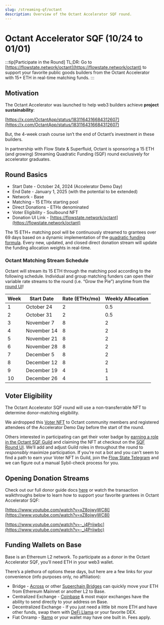 ```yaml
---
slug: /streaming-qf/octant
description: Overview of the Octant Accelerator SQF round.
---
```


# Octant Accelerator SQF (10/24 to 01/01)

:::tip[Participate in the Round]
TL;DR: Go to [https://flowstate.network/octant](https://flowstate.network/octant) to support your favorite public goods builders from the Octant Accelerator with 15+ ETH in real-time matching funds.
:::

## Motivation

The Octant Accelerator was launched to help web3 builders achieve **project sustainability**: 

[https://x.com/OctantApp/status/1831164316684312607](https://x.com/OctantApp/status/1831164316684312607)

But, the 4-week crash course isn’t the end of Octant’s investment in these builders. 

In partnership with Flow State & Superfluid, Octant is sponsoring a 15 ETH (and growing) Streaming Quadratic Funding (SQF) round exclusively for accelerator graduates. 

## Round Basics

- Start Date - October 24, 2024 (Accelerator Demo Day)
- End Date - January 1, 2025 (with the potential to be extended)
- Network - Base
- Matching - 15 ETHx starting pool
- Direct Donations - ETHx denominated
- Voter Eligibility - Soulbound NFT
- Donation UI Link - [https://flowstate.network/octant](https://flowstate.network/octant)

The 15 ETH+ matching pool will be continuously streamed to grantees over 69 days based on a dynamic implementation of the [quadratic funding formula](https://www.wtfisqf.com/?grant=&grant=&grant=&grant=&match=1000).  Every new, updated, and closed direct donation stream will update the funding allocation weights in real-time. 

### Octant Matching Stream Schedule

Octant will stream its 15 ETH through the matching pool according to the following schedule. Individual and group matching funders can open their variable rate streams to the round (i.e. “Grow the Pie”) anytime from the [round UI](https://flowstate.network/octant)!

| Week | Start Date | Rate (ETHx/mo) | Weekly Allocation |
| --- | --- | --- | --- |
| 1 | October 24 | 2 | 0.5 |
| 2 | October 31 | 2 | 0.5 |
| 3 | November 7 | 8 | 2 |
| 4 | November 14 | 8 | 2 |
| 5 | November 21 | 8 | 2 |
| 6 | November 28 | 8 | 2 |
| 7 | December 5 | 8 | 2 |
| 8 | December 12 | 8 | 2 |
| 9 | December 19 | 4 | 1 |
| 10 | December 26 | 4 | 1 |

## Voter Eligibility

The Octant Accelerator SQF round will use a non-transferrable NFT to determine donor-matching eligibility. 

We airdropped this [Voter NFT](https://basescan.org/address/0xAd424D55ffd23E80B222aA67138370A21c0a0b24) to Octant community members and registered attendees of the Accelerator Demo Day before the start of the round. 

Others interested in participating can get their voter badge by [earning a role in the Octant SQF Guild](https://guild.xyz/octant-sqf-voter) and claiming the NFT at checkout on the [SQF Round UI](https://flowstate.network/octant). We’ll add and adjust Guild roles in throughout the round to *responsibly* maximize participation. If you’re not a bot and you can’t seem to find a path to earn your Voter NFT in Guild, join the [Flow State Telegram](https://t.me/flowstatecoop) and we can figure out a manual Sybil-check process for you.

## Opening Donation Streams

Check out our full donor guide docs [here](https://www.notion.so/Donors-Voters-f58ffb144269455da3f343db8cd21058?pvs=21) or watch the transaction walkthroughs below to learn how to support your favorite grantees in Octant Accelerator SQF:

[https://www.youtube.com/watch?v=xZ8ojwyWC8I](https://www.youtube.com/watch?v=xZ8ojwyWC8I)

[https://www.youtube.com/watch?v=-_i4Priiwbc](https://www.youtube.com/watch?v=-_i4Priiwbc)

## Funding Wallets on Base

Base is an Ethereum L2 network. To participate as a donor in the Octant Accelerator SQF, you’ll need ETH in your web3 wallet. 

There’s a plethora of options these days, but here are a few links for your convenience (info purposes only, no affiliation):

- Bridge - [Across](https://www.notion.so/How-to-Donate-to-Flow-State-during-the-Q2-Zuzalu-Round-469a4dd54e8142a7a9a5aa9c20685e46?pvs=21) or other [Superchain Bridges](https://bridge.base.org/deposit) can quickly move your ETH from Ethereum Mainnet or another L2 to Base.
- Centralized Exchange - [Coinbase](https://help.coinbase.com/en/coinbase/trading-and-funding/cryptocurrency-trading-pairs/how-to-send-and-receive-cryptocurrency#send) & most major exchanges have the ability to send directly to your address on Base.
- Decentralized Exchange - If you just need a little bit more ETH and have other funds, swap them with [DeFi Llama](https://swap.defillama.com/?chain=base&from=0x0000000000000000000000000000000000000000&tab=swap&to=) or your favorite DEX.
- Fiat Onramp - [Ramp](https://ramp.network/buy?defaultAsset=BASE_ETH) or your wallet may have one built in. Fees apply.